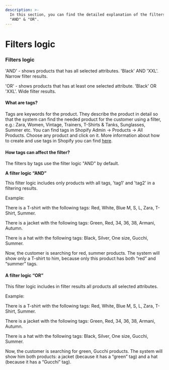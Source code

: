 ```yaml
---
description: >-
  In this section, you can find the detailed explanation of the filters logic
  "AND" & "OR".
---
```


# Filters logic

### Filters logic

'AND' - shows products that has all selected attributes. 'Black' AND 'XXL'. Narrow filter results.

'OR' - shows products that has at least one selected attribute. 'Black' OR 'XXL'. Wide filter results.

#### What are tags?

Tags are keywords for the product. They describe the product in detail so that the system can find the needed product for the customer using a filter, e.g.: Zara, Women, Vintage, Trainers, T-Shirts & Tanks, Sunglasses, Summer etc. You can find tags in Shopify Admin -> Products -> All Products. Choose any product and click on it. More information about how to create and use tags in Shopify you can find [here](https://help.shopify.com/en/manual/productivity-tools/using-tags).

#### How tags can affect the filter?

The filters by tags use the filter logic "AND" by default.

**A filter logic “AND”**

This filter logic includes only products with all tags, 'tag1' and 'tag2' in a filtering results.

Example:

There is a T-shirt with the following tags: Red, White, Blue M, S, L, Zara, T-Shirt, Summer.

There is a jacket with the following tags: Green, Red, 34, 36, 38, Armani, Autumn.

There is a hat with the following tags: Black, Silver, One size, Gucchi, Summer.

Now, the customer is searching for red, summer products. The system will show only a T-shirt to him, because only this product has both “red” and “summer” tags.

#### A filter logic “OR”

This filter logic includes in filter results all products  all selected attributes.

Example:

There is a T-shirt with the following tags: Red, White, Blue M, S, L, Zara, T-Shirt, Summer.

There is a jacket with the following tags: Green, Red, 34, 36, 38, Armani, Autumn.

There is a hat with the following tags: Black, Silver, One size, Gucchi, Summer.

Now, the customer is searching for green, Gucchi products. The system will show him both products: a jacket (because it has a “green” tag) and a hat (because it has a “Gucchi” tag).
